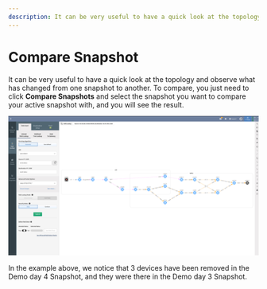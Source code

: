 ```yaml
---
description: It can be very useful to have a quick look at the topology and observe what has changed from one snapshot to another.
---
```


# Compare Snapshot

It can be very useful to have a quick look at the topology and observe what has changed from one snapshot to another. To compare, you just need to click **Compare Snapshots** and select the snapshot you want to compare your active snapshot with, and you will see the result.

![snap shoot comparison animated](snap_shoot_comparison_animated.gif)

In the example above, we notice that 3 devices have been removed in the Demo day 4 Snapshot, and they were there in the Demo day 3 Snapshot.
